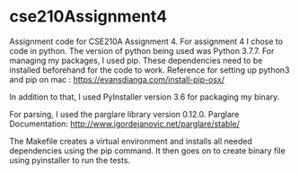 # cse210Assignment4
Assignment code for CSE210A Assignment 4.
For assignment 4 I chose to code in python. 
The version of python being used was Python 3.7.7. For managing my packages, I used pip. These dependencies need to be installed beforehand for the code to work. 
Reference for setting up python3 and pip on mac : https://evansdianga.com/install-pip-osx/

In addition to that, I used PyInstaller version 3.6 for packaging my binary. 

For parsing, I used the parglare library version 0.12.0. Parglare Documentation: http://www.igordejanovic.net/parglare/stable/ 

The Makefile creates a virtual environment and installs all needed dependencies using the pip command. It then goes on to create binary file using pyinstaller to run the tests. 

